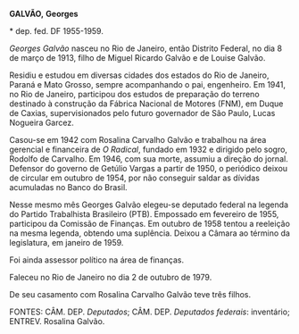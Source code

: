 **GALVÃO,** **Georges**

\* dep. fed. DF 1955-1959.

*Georges Galvão* nasceu no Rio de Janeiro, então Distrito Federal, no
dia 8 de março de 1913, filho de Miguel Ricardo Galvão e de Louise
Galvão.

Residiu e estudou em diversas cidades dos estados do Rio de Janeiro,
Paraná e Mato Grosso, sempre acompanhando o pai, engenheiro. Em 1941, no
Rio de Janeiro, participou dos estudos de preparação do terreno
destinado à construção da Fábrica Nacional de Motores (FNM), em Duque de
Caxias, supervisionados pelo futuro governador de São Paulo, Lucas
Nogueira Garcez.

Casou-se em 1942 com Rosalina Carvalho Galvão e trabalhou na área
gerencial e financeira de *O Radical*, fundado em 1932 e dirigido pelo
sogro, Rodolfo de Carvalho. Em 1946, com sua morte, assumiu a direção do
jornal. Defensor do governo de Getúlio Vargas a partir de 1950, o
periódico deixou de circular em outubro de 1954, por não conseguir
saldar as dívidas acumuladas no Banco do Brasil.

Nesse mesmo mês Georges Galvão elegeu-se deputado federal na legenda do
Partido Trabalhista Brasileiro (PTB). Empossado em fevereiro de 1955,
participou da Comissão de Finanças. Em outubro de 1958 tentou a
reeleição na mesma legenda, obtendo uma suplência. Deixou a Câmara ao
término da legislatura, em janeiro de 1959.

Foi ainda assessor político na área de finanças.

Faleceu no Rio de Janeiro no dia 2 de outubro de 1979.

De seu casamento com Rosalina Carvalho Galvão teve três filhos.

FONTES: CÂM. DEP. *Deputados*; CÂM. DEP. *Deputados federais*:
inventário; ENTREV. Rosalina Galvão.
